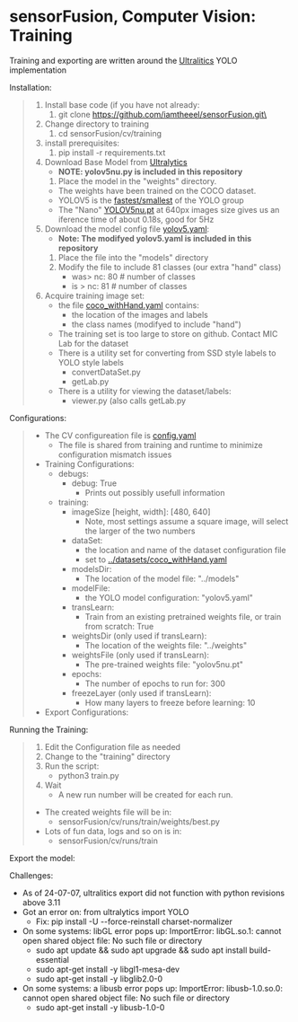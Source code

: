 # sensorFusion, Computer Vision: Training

Training and exporting are written around the [Ultralitics](https://docs.ultralytics.com/modes/train/) YOLO implementation

Installation:
>1. Install base code (if you have not already:
>    1. git clone https://github.com/iamtheeel/sensorFusion.git\
>1. Change directory to training
>    1. cd sensorFusion/cv/training
>1. install prerequisites:
>    1. pip install -r requirements.txt
>1. Download Base Model from [Ultralytics](https://docs.ultralytics.com/models/yolov5/#supported-tasks-and-modes)
>    - **NOTE: yolov5nu.py is included in this repository**
>    1. Place the model in the "weights" directory.
>    - The weights have been trained on the COCO dataset.
>    - YOLOV5 is the [fastest/smallest](https://pytorch.org/hub/ultralytics_yolov5/) of the YOLO group
>    - The "Nano" [YOLOV5nu.pt](https://github.com/ultralytics/assets/releases/download/v8.2.0/yolov5nu.pt) at 640px images size gives us an iference time of about 0.18s, good for 5Hz
>1. Download the model config file [yolov5.yaml](https://github.com/ultralytics/ultralytics/blob/main/ultralytics/cfg/models/v5/yolov5.yaml):
>    - **Note: The modifyed yolov5.yaml is included in this repository**
>    1. Place the file into the "models" directory
>    2. Modify the file to include 81 classes (our extra "hand" class)
>        - was> nc: 80 # number of classes 
>        - is > nc: 81 # number of classes
>3. Acquire training image set:
>    - the file [coco_withHand.yaml](../datasets/coco_withHand.yaml) contains:
>        - the location of the images and labels
>        - the class names (modifyed to include "hand")
>    - The training set is too large to store on github. Contact MIC Lab for the dataset
>    - There is a utility set for converting from SSD style labels to YOLO style labels
>        - convertDataSet.py
>        - getLab.py
>    - There is a utility for viewing the dataset/labels:
>        - viewer.py  (also calls getLab.py

Configurations:
>- The CV configureation file is [config.yaml](../config.yaml)
>    - The file is shared from training and runtime to minimize configuration mismatch issues
>- Training Configurations:
>    - debugs:
>        - debug: True
>            - Prints out possibly usefull information
>    - training:
>        - imageSize [height, width]: [480, 640]
>            - Note, most settings assume a square image, will select the larger of the two numbers
>        - dataSet:
>            - the location and name of the dataset configuration file
>            - set to [../datasets/coco_withHand.yaml](../datasets/coco_withHand.yaml)
>        - modelsDir:
>            - The location of the model file: "../models"
>        - modelFile:
>            - the YOLO model configuration: "yolov5.yaml"
>        - transLearn:
>            - Train from an existing pretrained weights file, or train from scratch: True
>        - weightsDir (only used if transLearn): 
>            - The location of the weights file: "../weights"
>        - weightsFile (only used if transLearn):
>            - The pre-trained weights file:  "yolov5nu.pt"
>        - epochs:
>            - The number of epochs to run for: 300
>        - freezeLayer (only used if transLearn):
>            - How many layers to freeze before learning: 10
>- Export Configurations:

Running the Training:
> 1. Edit the Configuration file as needed
> 2. Change to the "training" directory
> 3. Run the script:
>     - python3 train.py
> 4. Wait
>     - A new run number will be created for each run. 
> - The created weights file will be in:
>     - sensorFusion/cv/runs/train<run number>/weights/best.py
> - Lots of fun data, logs and so on is in:
>     - sensorFusion/cv/runs/train<run number>

Export the model:

Challenges: 
- As of 24-07-07, ultralitics export did not function with python revisions above 3.11
- Got an error on: from ultralytics import YOLO
  - Fix:        pip install -U --force-reinstall charset-normalizer
- On some systems: libGL error pops up: ImportError: libGL.so.1: cannot open shared object file: No such file or directory
  - sudo apt update && sudo apt upgrade && sudo apt install build-essential
  - sudo apt-get install -y libgl1-mesa-dev
  - sudo apt-get install -y libglib2.0-0
- On some systems: a libusb error pops up: ImportError: libusb-1.0.so.0: cannot open shared object file: No such file or directory
  - sudo apt-get install -y libusb-1.0-0
